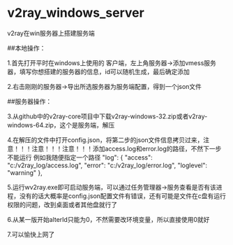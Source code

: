 # v2ray_windows_server
v2ray在win服务器上搭建服务端


##本地操作：

1.首先打开平时在windows上使用的 客户端，左上角服务器->添加vmess服务器，填写你想搭建的服务器的信息，id可以随机生成，最后确定添加

2.右击刚刚的服务器->导出所选服务器为服务端配置，得到一个json文件

##服务器操作：

3.从github中的v2ray-core项目中下载v2ray-windows-32.zip或者v2ray-windows-64.zip，这个是服务端，解压

4.在解压的文件中打开config.json，将第二步的json文件信息拷贝过来，注意！！！注意！！！注意！！！添加access.log和error.log的路径，不然下一步不能运行
例如我随便指定一个路径
"log": {
    "access": "c:/v2ray_log/access.log",
    "error": "c:/v2ray_log/error.log",
    "loglevel": "warning"
  },
  
 5.运行wv2ray.exe即可启动服务端，可以通过任务管理器->服务查看是否有该进程，没有的话大概率是config.json配置文件有错误，还有可能是文件在c盘有运行权限的问题，改到桌面或者其他盘就行了
 
 6.从某一版开始alterId只能为0，不然需要改环境变量，所以直接使用0就好
 
 7.可以愉快上网了
